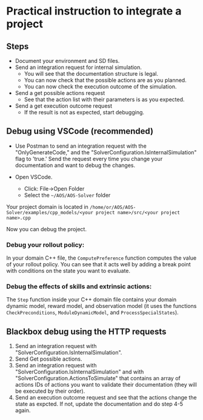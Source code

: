# Practical instruction to integrate a project
## Steps
* Document your environment and SD files.
* Send an integration request for internal simulation.
  - You will see that the documentation structure is legal.
  - You can now check that the possible actions are as you planned.
  - You can now check the execution outcome of the simulation.
* Send a get possible actions request
  - See that the action list with their parameters is as you expected. 
* Send a get execution outcome request
  - If the result is not as expected, start debugging.



## Debug using VSCode (recommended)
* Use Postman to send an integration request with the "OnlyGenerateCode," and the "SolverConfiguration.IsInternalSimulation" flag to 'true.' Send the request every time you change your documentation and want to debug the changes.

* Open VSCode.
  - Click: File->Open Folder
  - Select the `~/AOS/AOS-Solver` folder

Your project domain is located in `/home/or/AOS/AOS-Solver/examples/cpp_models/<your project name>/src/<your project name>.cpp`</br>

Now you can debug the project.</br>

### Debug your rollout policy:
In your domain C++ file, the `ComputePreference` function computes the value of your rollout policy. You can see that it acts well by adding a break point with conditions on the state you want to evaluate.

### Debug the effects of skills and extrinsic actions:
The `Step` function inside your C++ domain file contains your domain dynamic model, reward model, and observation model (it uses the functions `CheckPreconditions`, `ModuleDynamicModel`, and `ProcessSpecialStates`). 

## Blackbox debug using the HTTP requests
1. Send an integration request with "SolverConfiguration.IsInternalSimulation".
2. Send Get  possible actions.
4. Send an integration request with "SolverConfiguration.IsInternalSimulation" and with "SolverConfiguration.ActionsToSimulate" that contains an array of actions IDs of actions you want to validate their documentation (they will be executed by their order).
5.  Send an execution outcome request and see that the actions change the state as expcted. If not, update the documentation and do step 4-5 again.

